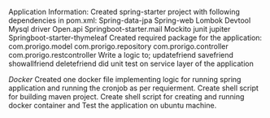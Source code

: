 Application Information:
Created spring-starter project with following dependencies in pom.xml:
Spring-data-jpa
Spring-web
Lombok
Devtool
Mysql driver
Open.api
Springboot-starter.mail
Mockito junit jupiter
Springboot-starter-thymeleaf
Created required package for the application:
com.prorigo.model
com.prorigo.repository
com.prorigo.controller
com.prorigo.restcontroller
Write a logic to;
updatefriend
savefriend
showallfriend
deletefriend
did unit test on service layer of the application

*Docker*
Created one docker file implementing logic for running spring application and
running the cronjob as per requierment.
Create shell script for building maven project.
Create shell script for creating and running docker container and
Test the application on ubuntu machine.

